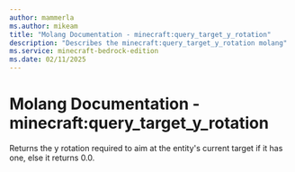 ```yaml
---
author: mammerla
ms.author: mikeam
title: "Molang Documentation - minecraft:query_target_y_rotation"
description: "Describes the minecraft:query_target_y_rotation molang"
ms.service: minecraft-bedrock-edition
ms.date: 02/11/2025 
---
```


# Molang Documentation - minecraft:query_target_y_rotation

Returns the y rotation required to aim at the entity's current target if it has one, else it returns 0.0.
